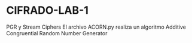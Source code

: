 # CIFRADO-LAB-1
 PGR y Stream Ciphers
 El archivo ACORN.py realiza un algoritmo Additive Congruential Random Number Generator
